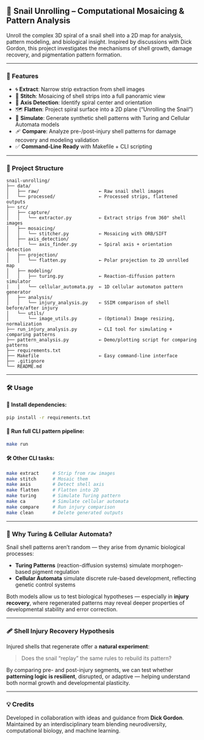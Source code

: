 ## 🐌 Snail Unrolling – Computational Mosaicing & Pattern Analysis

Unroll the complex 3D spiral of a snail shell into a 2D map for analysis, pattern modeling, and biological insight. Inspired by discussions with Dick Gordon, this project investigates the mechanisms of shell growth, damage recovery, and pigmentation pattern formation.

---

### 🚀 Features
- 🌀 **Extract**: Narrow strip extraction from shell images
- 🧩 **Stitch**: Mosaicing of shell strips into a full panoramic view
- 🧭 **Axis Detection**: Identify spiral center and orientation
- 🗺 **Flatten**: Project spiral surface into a 2D plane (“Unrolling the Snail”)
- 🎨 **Simulate**: Generate synthetic shell patterns with Turing and Cellular Automata models
- 🩹 **Compare**: Analyze pre-/post-injury shell patterns for damage recovery and modeling validation
- ✅ **Command-Line Ready** with Makefile + CLI scripting

---

### 📁 Project Structure
```
snail-unrolling/
├── data/
│   ├── raw/                      ← Raw snail shell images
│   └── processed/                ← Processed strips, flattened outputs
├── src/
│   ├── capture/
│   │   └── extractor.py          ← Extract strips from 360° shell images
│   ├── mosaicing/
│   │   └── stitcher.py           ← Mosaicing with ORB/SIFT
│   ├── axis_detection/
│   │   └── axis_finder.py        ← Spiral axis + orientation detection
│   ├── projection/
│   │   └── flatten.py            ← Polar projection to 2D unrolled map
│   ├── modeling/
│   │   ├── turing.py             ← Reaction-diffusion pattern simulator
│   │   └── cellular_automata.py  ← 1D cellular automaton pattern generator
│   ├── analysis/
│   │   └── injury_analysis.py    ← SSIM comparison of shell before/after injury
│   └── utils/
│       └── image_utils.py        ← (Optional) Image resizing, normalization
├── run_injury_analysis.py        ← CLI tool for simulating + comparing patterns
├── pattern_analysis.py           ← Demo/plotting script for comparing patterns
├── requirements.txt
├── Makefile                      ← Easy command-line interface
├── .gitignore
└── README.md
```

---

### 🛠️ Usage

#### 🔧 Install dependencies:
```bash
pip install -r requirements.txt
```

#### 🐌 Run full CLI pattern pipeline:
```bash
make run
```

#### 🛠 Other CLI tasks:
```bash
make extract     # Strip from raw images
make stitch      # Mosaic them
make axis        # Detect shell axis
make flatten     # Flatten into 2D
make turing      # Simulate Turing pattern
make ca          # Simulate cellular automata
make compare     # Run injury comparison
make clean       # Delete generated outputs
```

---

### 🧠 Why Turing & Cellular Automata?

Snail shell patterns aren’t random — they arise from dynamic biological processes:

- **Turing Patterns** (reaction-diffusion systems) simulate morphogen-based pigment regulation
- **Cellular Automata** simulate discrete rule-based development, reflecting genetic control systems

Both models allow us to test biological hypotheses — especially in **injury recovery**, where regenerated patterns may reveal deeper properties of developmental stability and error correction.

---

### 🩹 Shell Injury Recovery Hypothesis

Injured shells that regenerate offer a **natural experiment**:  
> Does the snail “replay” the same rules to rebuild its pattern?

By comparing pre- and post-injury segments, we can test whether **patterning logic is resilient**, disrupted, or adaptive — helping understand both normal growth and developmental plasticity.

---

### 💡 Credits

Developed in collaboration with ideas and guidance from **Dick Gordon**.  
Maintained by an interdisciplinary team blending neurodiversity, computational biology, and machine learning.

